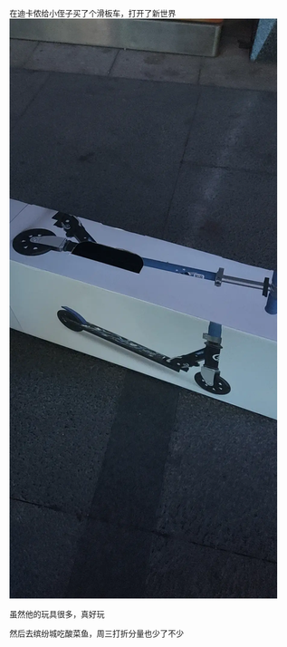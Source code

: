 在迪卡侬给小侄子买了个滑板车，打开了新世界
![](../img/6904315-c5ec2831427e36a3.jpg)

虽然他的玩具很多，真好玩

然后去缤纷城吃酸菜鱼，周三打折分量也少了不少

